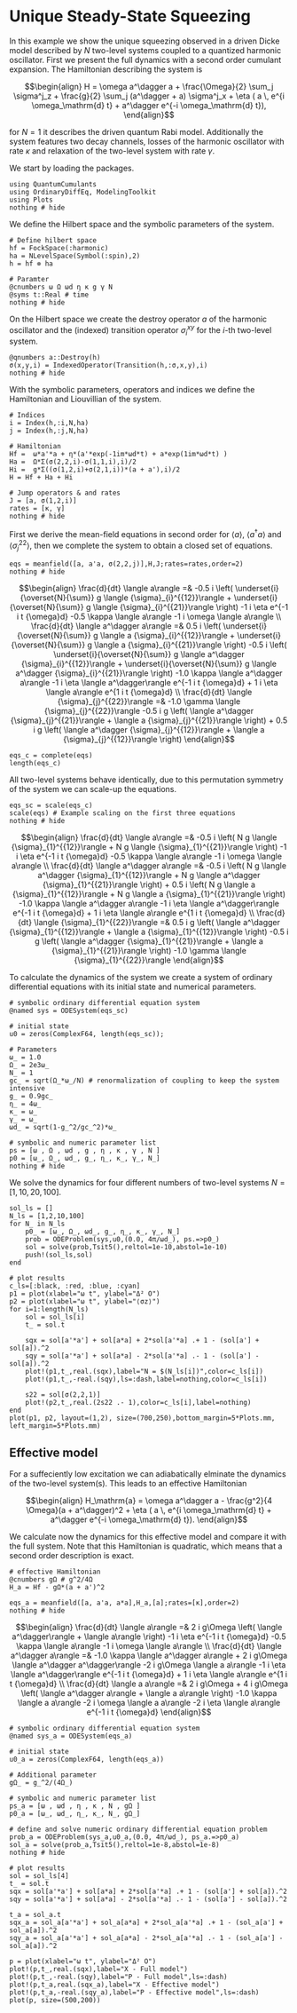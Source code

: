 # Unique Steady-State Squeezing

In this example we show the unique squeezing observed in a driven Dicke model described by $N$ two-level systems coupled to a quantized harmonic oscillator. First we present the full dynamics with a second order cumulant expansion. The Hamiltonian describing the system is

```math
\begin{align}
H = \omega a^\dagger a + \frac{\Omega}{2} \sum_j  \sigma^j_z + \frac{g}{2} \sum_j  (a^\dagger + a) \sigma^j_x + \eta ( a \, e^{i \omega_\mathrm{d} t} + a^\dagger e^{-i \omega_\mathrm{d} t}),
\end{align}
```

for $N = 1$ it describes the driven quantum Rabi model. Additionally the system features two decay channels, losses of the harmonic oscillator with rate $\kappa$ and relaxation of the two-level system with rate $\gamma$.

We start by loading the packages.


```@example unique_squeezing
using QuantumCumulants
using OrdinaryDiffEq, ModelingToolkit
using Plots
nothing # hide
```

We define the Hilbert space and the symbolic parameters of the system.


```@example unique_squeezing
# Define hilbert space
hf = FockSpace(:harmonic)
ha = NLevelSpace(Symbol(:spin),2)
h = hf ⊗ ha

# Paramter
@cnumbers ω Ω ωd η κ g γ N
@syms t::Real # time
nothing # hide
```

On the Hilbert space we create the destroy operator $a$ of the harmonic oscillator and the (indexed) transition operator $\sigma_i^{xy}$ for the $i$-th two-level system.


```@example unique_squeezing
@qnumbers a::Destroy(h)
σ(x,y,i) = IndexedOperator(Transition(h,:σ,x,y),i)
nothing # hide
```

With the symbolic parameters, operators and indices we define the Hamiltonian and Liouvillian of the system.


```@example unique_squeezing
# Indices
i = Index(h,:i,N,ha)
j = Index(h,:j,N,ha)

# Hamiltonian
Hf =  ω*a'*a + η*(a'*exp(-1im*ωd*t) + a*exp(1im*ωd*t) )
Ha =  Ω*Σ(σ(2,2,i)-σ(1,1,i),i)/2
Hi =  g*Σ((σ(1,2,i)+σ(2,1,i))*(a + a'),i)/2
H = Hf + Ha + Hi

# Jump operators & and rates
J = [a, σ(1,2,i)]
rates = [κ, γ]
nothing # hide
```

First we derive the mean-field equations in second order for $\langle a \rangle$, $\langle a^\dagger a \rangle$ and $\langle \sigma^{22}_j \rangle$, then we complete the system to obtain a closed set of equations.


```@example unique_squeezing
eqs = meanfield([a, a'a, σ(2,2,j)],H,J;rates=rates,order=2)
nothing # hide
```

```math
\begin{align}
\frac{d}{dt} \langle a\rangle  =& -0.5 i \left( \underset{i}{\overset{N}{\sum}} g  \langle {\sigma}_{i}^{{12}}\rangle  + \underset{i}{\overset{N}{\sum}} g  \langle {\sigma}_{i}^{{21}}\rangle  \right) -1 i \eta e^{-1 i t {\omega}d} -0.5 \kappa \langle a\rangle  -1 i \omega \langle a\rangle  \\
\frac{d}{dt} \langle a^\dagger  a\rangle  =& 0.5 i \left( \underset{i}{\overset{N}{\sum}} g  \langle a  {\sigma}_{i}^{{12}}\rangle  + \underset{i}{\overset{N}{\sum}} g  \langle a  {\sigma}_{i}^{{21}}\rangle  \right) -0.5 i \left( \underset{i}{\overset{N}{\sum}} g  \langle a^\dagger  {\sigma}_{i}^{{12}}\rangle  + \underset{i}{\overset{N}{\sum}} g  \langle a^\dagger  {\sigma}_{i}^{{21}}\rangle  \right) -1.0 \kappa \langle a^\dagger  a\rangle  -1 i \eta \langle a^\dagger\rangle  e^{-1 i t {\omega}d} + 1 i \eta \langle a\rangle  e^{1 i t {\omega}d} \\
\frac{d}{dt} \langle {\sigma}_{j}^{{22}}\rangle  =& -1.0 \gamma \langle {\sigma}_{j}^{{22}}\rangle  -0.5 i g \left( \langle a^\dagger  {\sigma}_{j}^{{21}}\rangle  + \langle a  {\sigma}_{j}^{{21}}\rangle  \right) + 0.5 i g \left( \langle a^\dagger  {\sigma}_{j}^{{12}}\rangle  + \langle a  {\sigma}_{j}^{{12}}\rangle  \right)
\end{align}
```


```@example unique_squeezing
eqs_c = complete(eqs)
length(eqs_c)
```

All two-level systems behave identically, due to this permutation symmetry of the system we can scale-up the equations.


```@example unique_squeezing
eqs_sc = scale(eqs_c)
scale(eqs) # Example scaling on the first three equations
nothing # hide
```

```math
\begin{align}
\frac{d}{dt} \langle a\rangle  =& -0.5 i \left( N g \langle {\sigma}_{1}^{{12}}\rangle  + N g \langle {\sigma}_{1}^{{21}}\rangle  \right) -1 i \eta e^{-1 i t {\omega}d} -0.5 \kappa \langle a\rangle  -1 i \omega \langle a\rangle  \\
\frac{d}{dt} \langle a^\dagger  a\rangle  =& -0.5 i \left( N g \langle a^\dagger  {\sigma}_{1}^{{12}}\rangle  + N g \langle a^\dagger  {\sigma}_{1}^{{21}}\rangle  \right) + 0.5 i \left( N g \langle a  {\sigma}_{1}^{{12}}\rangle  + N g \langle a  {\sigma}_{1}^{{21}}\rangle  \right) -1.0 \kappa \langle a^\dagger  a\rangle  -1 i \eta \langle a^\dagger\rangle  e^{-1 i t {\omega}d} + 1 i \eta \langle a\rangle  e^{1 i t {\omega}d} \\
\frac{d}{dt} \langle {\sigma}_{1}^{{22}}\rangle  =& 0.5 i g \left( \langle a^\dagger  {\sigma}_{1}^{{12}}\rangle  + \langle a  {\sigma}_{1}^{{12}}\rangle  \right) -0.5 i g \left( \langle a^\dagger  {\sigma}_{1}^{{21}}\rangle  + \langle a  {\sigma}_{1}^{{21}}\rangle  \right) -1.0 \gamma \langle {\sigma}_{1}^{{22}}\rangle
\end{align}
```

To calculate the dynamics of the system we create a system of ordinary differential equations with its initial state and numerical parameters.


```@example unique_squeezing
# symbolic ordinary differential equation system
@named sys = ODESystem(eqs_sc)

# initial state
u0 = zeros(ComplexF64, length(eqs_sc));

# Parameters
ω_ = 1.0
Ω_ = 2e3ω_
N_ = 1
gc_ = sqrt(Ω_*ω_/N) # renormalization of coupling to keep the system intensive
g_ = 0.9gc_
η_ = 4ω_
κ_ = ω_
γ_ = ω_
ωd_ = sqrt(1-g_^2/gc_^2)*ω_

# symbolic and numeric parameter list
ps = [ω , Ω , ωd , g , η , κ , γ , N ]
p0 = [ω_, Ω_, ωd_, g_, η_, κ_, γ_, N_]
nothing # hide
```

We solve the dynamics for four different numbers of two-level systems $N = [1, 10, 20, 100]$.


```@example unique_squeezing
sol_ls = []
N_ls = [1,2,10,100]
for N_ in N_ls
    p0_ = [ω_, Ω_, ωd_, g_, η_, κ_, γ_, N_]
    prob = ODEProblem(sys,u0,(0.0, 4π/ωd_), ps.=>p0_)
    sol = solve(prob,Tsit5(),reltol=1e-10,abstol=1e-10)
    push!(sol_ls,sol)
end
```


```@example unique_squeezing
# plot results
c_ls=[:black, :red, :blue, :cyan]
p1 = plot(xlabel="ω t", ylabel="Δ² O")
p2 = plot(xlabel="ω t", ylabel="⟨σz⟩")
for i=1:length(N_ls)
    sol = sol_ls[i]
    t_ = sol.t

    sqx = sol[a'*a'] + sol[a*a] + 2*sol[a'*a] .+ 1 - (sol[a'] + sol[a]).^2
    sqy = sol[a'*a'] + sol[a*a] - 2*sol[a'*a] .- 1 - (sol[a'] - sol[a]).^2
    plot!(p1,t_,real.(sqx),label="N = $(N_ls[i])",color=c_ls[i])
    plot!(p1,t_,-real.(sqy),ls=:dash,label=nothing,color=c_ls[i])

    s22 = sol[σ(2,2,1)]
    plot!(p2,t_,real.(2s22 .- 1),color=c_ls[i],label=nothing)
end
plot(p1, p2, layout=(1,2), size=(700,250),bottom_margin=5*Plots.mm, left_margin=5*Plots.mm)
```

## Effective model

For a suffeciently low excitation we can adiabatically elminate the dynamics of the two-level system(s). This leads to an effective Hamiltonian

```math
\begin{align}
H_\mathrm{a} = \omega a^\dagger a - \frac{g^2}{4 \Omega}(a + a^\dagger)^2 + \eta ( a \, e^{i \omega_\mathrm{d} t} + a^\dagger e^{-i \omega_\mathrm{d} t}).
\end{align}
```

We calculate now the dynamics for this effective model and compare it with the full system. Note that this Hamiltonian is quadratic, which means that a second order description is exact.


```@example unique_squeezing
# effective Hamiltonian
@cnumbers gΩ # g^2/4Ω
H_a = Hf - gΩ*(a + a')^2

eqs_a = meanfield([a, a'a, a*a],H_a,[a];rates=[κ],order=2)
nothing # hide
```

```math
\begin{align}
\frac{d}{dt} \langle a\rangle  =& 2 i g\Omega \left( \langle a^\dagger\rangle  + \langle a\rangle  \right) -1 i \eta e^{-1 i t {\omega}d} -0.5 \kappa \langle a\rangle  -1 i \omega \langle a\rangle  \\
\frac{d}{dt} \langle a^\dagger  a\rangle  =& -1.0 \kappa \langle a^\dagger  a\rangle  + 2 i g\Omega \langle a^\dagger  a^\dagger\rangle  -2 i g\Omega \langle a  a\rangle  -1 i \eta \langle a^\dagger\rangle  e^{-1 i t {\omega}d} + 1 i \eta \langle a\rangle  e^{1 i t {\omega}d} \\
\frac{d}{dt} \langle a  a\rangle  =& 2 i g\Omega + 4 i g\Omega \left( \langle a^\dagger  a\rangle  + \langle a  a\rangle  \right) -1.0 \kappa \langle a  a\rangle  -2 i \omega \langle a  a\rangle  -2 i \eta \langle a\rangle  e^{-1 i t {\omega}d}
\end{align}
```


```@example unique_squeezing
# symbolic ordinary differential equation system
@named sys_a = ODESystem(eqs_a)

# initial state
u0_a = zeros(ComplexF64, length(eqs_a))

# Additional parameter
gΩ_ = g_^2/(4Ω_)

# symbolic and numeric parameter list
ps_a = [ω , ωd , η , κ , N , gΩ ]
p0_a = [ω_, ωd_, η_, κ_, N_, gΩ_]

# define and solve numeric ordinary differential equation problem
prob_a = ODEProblem(sys_a,u0_a,(0.0, 4π/ωd_), ps_a.=>p0_a)
sol_a = solve(prob_a,Tsit5(),reltol=1e-8,abstol=1e-8)
nothing # hide
```


```@example unique_squeezing
# plot results
sol = sol_ls[4]
t_ = sol.t
sqx = sol[a'*a'] + sol[a*a] + 2*sol[a'*a] .+ 1 - (sol[a'] + sol[a]).^2
sqy = sol[a'*a'] + sol[a*a] - 2*sol[a'*a] .- 1 - (sol[a'] - sol[a]).^2

t_a = sol_a.t
sqx_a = sol_a[a'*a'] + sol_a[a*a] + 2*sol_a[a'*a] .+ 1 - (sol_a[a'] + sol_a[a]).^2
sqy_a = sol_a[a'*a'] + sol_a[a*a] - 2*sol_a[a'*a] .- 1 - (sol_a[a'] - sol_a[a]).^2

p = plot(xlabel="ω t", ylabel="Δ² O")
plot!(p,t_,real.(sqx),label="X - Full model")
plot!(p,t_,-real.(sqy),label="P - Full model",ls=:dash)
plot!(p,t_a,real.(sqx_a),label="X - Effective model")
plot!(p,t_a,-real.(sqy_a),label="P - Effective model",ls=:dash)
plot(p, size=(500,200))
```
